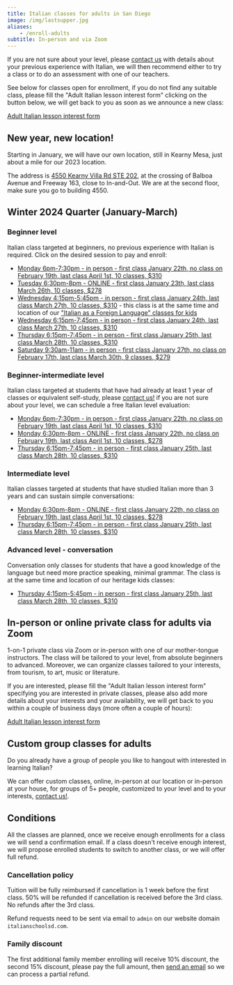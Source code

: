 ```yaml
---
title: Italian classes for adults in San Diego
image: /img/lastsupper.jpg
aliases:
    - /enroll-adults
subtitle: In-person and via Zoom
---
```


If you are not sure about your level, please [contact us](/contact) with details about your previous experience with Italian, we will then recommend either to try a class or to do an assessment with one of our teachers.

See below for classes open for enrollment, if you do not find any suitable class, please fill the "Adult Italian lesson interest form" clicking on the button below,
we will get back to you as soon as we announce a new class:

<div class="tc">
<a href="https://forms.gle/LHR7Htpeb3mQzV838" class="btn raise">Adult Italian lesson interest form</a>
</div>

## New year, new location!

Starting in January, we will have our own location, still in Kearny Mesa, just about a mile for our 2023 location.

The address is [4550 Kearny Villa Rd STE 202](https://maps.app.goo.gl/DSmbWhhoeKjhL1mo8), at the crossing of Balboa Avenue and Freeway 163, close to In-and-Out.
We are at the second floor, make sure you go to building 4550.

## Winter 2024 Quarter (January-March)

### Beginner level

Italian class targeted at beginners, no previous experience with Italian is required. Click on the desired session to pay and enroll:

* [Monday 6pm-7:30pm - in person - first class January 22th, no class on February 19th, last class April 1st, 10 classes, $310](https://link.waveapps.com/x89kfp-gy6avd)
* [Tuesday 6:30pm-8pm - ONLINE - first class January 23th, last class March 26th, 10 classes, $278](https://link.waveapps.com/6z3nzq-qx7ejg)
* [Wednesday 4:15pm-5:45pm - in person - first class January 24th, last class March 27th, 10 classes, $310](https://link.waveapps.com/tej3aw-28dcxw) - this class is at the same time and location of our ["Italian as a Foreign Language" classes for kids](https://www.italianschoolsd.com/news/2023/12/italian-as-a-foreign-language-for-kids/)
* [Wednesday 6:15pm-7:45pm - in person - first class January 24th, last class March 27th, 10 classes, $310](https://link.waveapps.com/kp4ygy-3569za)
* [Thursday 6:15pm-7:45pm - in person - first class January 25th, last class March 28th, 10 classes, $310](https://link.waveapps.com/uybrud-mce334)
* [Saturday 9:30am-11am - in person - first class January 27th, no class on February 17th, last class March 30th, 9 classes, $279](https://link.waveapps.com/jbs3ye-mtddhr)

### Beginner-intermediate level

Italian class targeted at students that have had already at least 1 year of classes or equivalent self-study, please [contact us!](/contact) if you are not sure about your level, we can schedule a free Italian level evaluation:

* [Monday 6pm-7:30pm - in person - first class January 22th, no class on February 19th, last class April 1st, 10 classes, $310](https://link.waveapps.com/u2kdfe-fd7esr)
* [Monday 6:30pm-8pm - ONLINE - first class January 22th, no class on February 19th, last class April 1st, 10 classes, $278](https://link.waveapps.com/y4jjjh-3vq2wj)
* [Thursday 6:15pm-7:45pm - in person - first class January 25th, last class March 28th, 10 classes, $310](https://link.waveapps.com/xqucsa-yb967r)

### Intermediate level

Italian classes targeted at students that have studied Italian more than 3 years and can sustain simple conversations:

* [Monday 6:30pm-8pm - ONLINE - first class January 22th, no class on February 19th, last class April 1st, 10 classes, $278](https://link.waveapps.com/wmxn7w-kgb7nd)
* [Thursday 6:15pm-7:45pm - in person - first class January 25th, last class March 28th, 10 classes, $310](https://link.waveapps.com/ekrkq9-fbtt2n)

### Advanced level - conversation

Conversation only classes for students that have a good knowledge of the language but need more practice speaking, minimal grammar. The class is at the same time and location of our heritage kids classes:

* [Thursday 4:15pm-5:45pm - in person - first class January 25th, last class March 28th, 10 classes, $310](https://link.waveapps.com/y6c7dx-xwyyfc)

## In-person or online private class for adults via Zoom

1-on-1 private class via Zoom or in-person with one of our mother-tongue instructors. The class will be tailored to your level, from absolute beginners to advanced. Moreover, we can organize classes tailored to your interests, from tourism, to art, music or literature.

If you are interested, please fill the "Adult Italian lesson interest form" specifying you are interested in private classes, please also add more details about your interests and your availability, we will get back to you within a couple of business days (more often a couple of hours):

<div class="tc">
<a href="https://forms.gle/LHR7Htpeb3mQzV838" class="btn raise">Adult Italian lesson interest form</a>
</div>

## Custom group classes for adults

Do you already have a group of people you like to hangout with interested in learning Italian?

We can offer custom classes, online, in-person at our location or in-person at your house, for groups of 5+ people, customized to your level and to your interests, [contact us!](/contact).

## Conditions

All the classes are planned, once we receive enough enrollments for a class we will send a confirmation email. If a class doesn't receive enough interest, we will propose enrolled students to switch to another class, or we will offer full refund.

### Cancellation policy

Tuition will be fully reimbursed if cancellation is 1 week before the first class.
50% will be refunded if cancellation is received before the 3rd class. No refunds after the 3rd class.

Refund requests need to be sent via email to `admin` on our website domain `italianschoolsd.com`.

### Family discount

The first additional family member enrolling will receive 10% discount, the second 15% discount, please pay the full amount, then [send an email](https://www.italianschoolsd.com/contact/) so we can process a partial refund.

